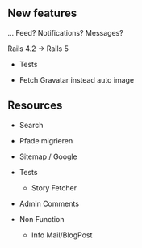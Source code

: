 ## New features

... Feed? Notifications? Messages?

Rails 4.2 -> Rails 5

* Tests

* Fetch Gravatar instead auto image

## Resources

* Search
* Pfade migrieren
* Sitemap / Google
* Tests
  * Story Fetcher

* Admin
  Comments

* Non Function
  * Info Mail/BlogPost

